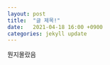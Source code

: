 ```yaml
---
layout: post
title:  "글 제목!"
date:   2021-04-18 16:00 +0900
categories: jekyll update
---
```


뭔지몰랐음
